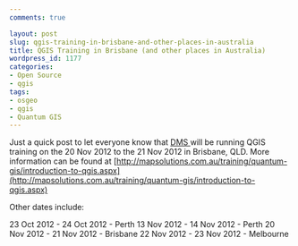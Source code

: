 ```yaml
---
comments: true

layout: post
slug: qgis-training-in-brisbane-and-other-places-in-australia
title: QGIS Training in Brisbane (and other places in Australia)
wordpress_id: 1177
categories:
- Open Source
- qgis
tags:
- osgeo
- qgis
- Quantum GIS
---
```


Just a quick post to let everyone know that [DMS ](http://mapsolutions.com.au)will be running QGIS training on the 20 Nov 2012 to the 21 Nov 2012 in Brisbane, QLD. More information can be found at [http://mapsolutions.com.au/training/quantum-gis/introduction-to-qgis.aspx](http://mapsolutions.com.au/training/quantum-gis/introduction-to-qgis.aspx)

Other dates include:

23 Oct 2012 - 24 Oct 2012 - Perth
13 Nov 2012 - 14 Nov 2012 - Perth
20 Nov 2012 - 21 Nov 2012 - Brisbane
22 Nov 2012 - 23 Nov 2012 - Melbourne

